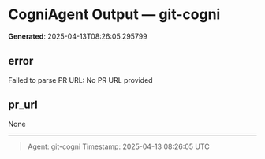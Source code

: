 # CogniAgent Output — git-cogni

**Generated**: 2025-04-13T08:26:05.295799

## error
Failed to parse PR URL: No PR URL provided

## pr_url
None

---
> Agent: git-cogni
> Timestamp: 2025-04-13 08:26:05 UTC